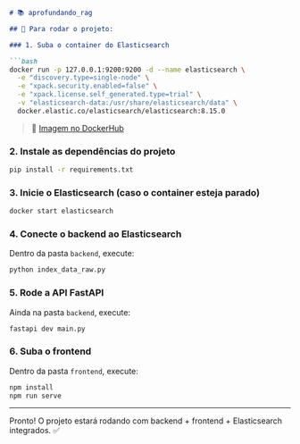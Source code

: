 
````md
# 📚 aprofundando_rag

## 🚀 Para rodar o projeto:

### 1. Suba o container do Elasticsearch

```bash
docker run -p 127.0.0.1:9200:9200 -d --name elasticsearch \
  -e "discovery.type=single-node" \
  -e "xpack.security.enabled=false" \
  -e "xpack.license.self_generated.type=trial" \
  -v "elasticsearch-data:/usr/share/elasticsearch/data" \
  docker.elastic.co/elasticsearch/elasticsearch:8.15.0
````

> 🔗 [Imagem no DockerHub](http://docker.elastic.co/elasticsearch/elasticsearch:8.15.0)

### 2. Instale as dependências do projeto

```bash
pip install -r requirements.txt
```

### 3. Inicie o Elasticsearch (caso o container esteja parado)

```bash
docker start elasticsearch
```

### 4. Conecte o backend ao Elasticsearch

Dentro da pasta `backend`, execute:

```bash
python index_data_raw.py
```

### 5. Rode a API FastAPI

Ainda na pasta `backend`, execute:

```bash
fastapi dev main.py
```

### 6. Suba o frontend

Dentro da pasta `frontend`, execute:

```bash
npm install
npm run serve
```

---

Pronto! O projeto estará rodando com backend + frontend + Elasticsearch integrados. ✅

```
